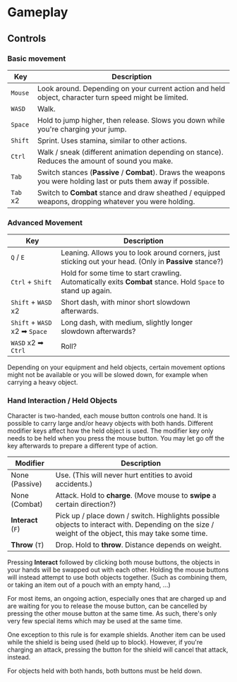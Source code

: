 # Gameplay

## Controls

### Basic movement

| Key      | Description |
| -------- | ----------- |
| `Mouse`  | Look around. Depending on your current action and held object, character turn speed might be limited. |
| `WASD`   | Walk. |
| `Space`  | Hold to jump higher, then release. Slows you down while you're charging your jump. |
| `Shift`  | Sprint. Uses stamina, similar to other actions. |
| `Ctrl`   | Walk / sneak (different animation depending on stance). Reduces the amount of sound you make. |
| `Tab`    | Switch stances (**Passive** / **Combat**). Draws the weapons you were holding last or puts them away if possible. |
| `Tab` x2 | Switch to **Combat** stance and draw sheathed / equipped weapons, dropping whatever you were holding. |

### Advanced Movement

| Key | Description |
| --- | ----------- |
| `Q` / `E` | Leaning. Allows you to look around corners, just sticking out your head. (Only in **Passive** stance?) |
| `Ctrl` + `Shift` | Hold for some time to start crawling. Automatically exits **Combat** stance. Hold `Space` to stand up again. |
| `Shift` + `WASD` x2 | Short dash, with minor short slowdown afterwards. |
| `Shift` + `WASD` x2 ➡ `Space` | Long dash, with medium, slightly longer slowdown afterwards? |
| `WASD` x2 ➡ `Ctrl` | Roll? |

Depending on your equipment and held objects, certain movement options might
not be available or you will be slowed down, for example when carrying a heavy
object.

### Hand Interaction / Held Objects

Character is two-handed, each mouse button controls one hand. It is possible to
carry large and/or heavy objects with both hands. Different modifier keys
affect how the held object is used. The modifier key only needs to be held when
you press the mouse button. You may let go off the key afterwards to prepare a
different type of action.

| Modifier           | Description |
| ------------------ | ----------- |
| None (Passive)     | Use. (This will never hurt entities to avoid accidents.) |
| None (Combat)      | Attack. Hold to **charge**. (Move mouse to **swipe** a certain direction?) |
| **Interact** (`F`) | Pick up / place down / switch. Highlights possible objects to interact with. Depending on the size / weight of the object, this may take some time. |
| **Throw** (`T`)    | Drop. Hold to **throw**. Distance depends on weight. |

Pressing **Interact** followed by clicking both mouse buttons, the objects in
your hands will be swapped out with each other. Holding the mouse buttons will
instead attempt to use both objects together. (Such as combining them, or
taking an item out of a pouch with an empty hand, ...)

For most items, an ongoing action, especially ones that are charged up and are
waiting for you to release the mouse button, can be cancelled by pressing the
other mouse button at the same time. As such, there's only very few special
items which may be used at the same time.

One exception to this rule is for example shields. Another item can be used
while the shield is being used (held up to block). However, if you're charging
an attack, pressing the button for the shield will cancel that attack, instead.

For objects held with both hands, both buttons must be held down.
